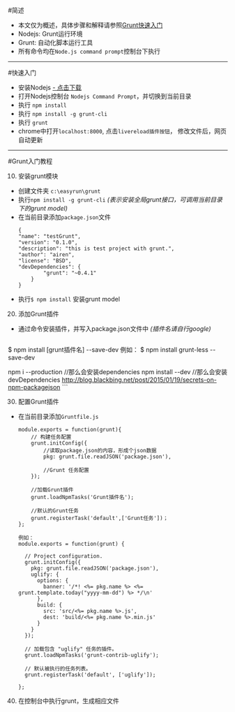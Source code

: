 ﻿#简述

- 本文仅为概述，具体步骤和解释请参照[Grunt快速入门][1]
- Nodejs:  Grunt运行环境
- Grunt: 自动化脚本运行工具
- 所有命令均在```Node.js command prompt```控制台下执行

----

#快速入门

- 安装Nodejs [ - 点击下载][2]
- 打开Nodejs控制台 ```Nodejs Command Prompt```，并切换到当前目录
- 执行 ```npm install```
- 执行 ```npm install -g grunt-cli```
- 执行 ```grunt```
- chrome中打开```localhost:8000```, 点击```livereload插件按钮```， 修改文件后，网页自动更新

----

#Grunt入门教程

10. 安装grunt模块

- 创建文件夹 ```c:\easyrun\grunt```
- 执行```npm install -g grunt-cli``` *(表示安装全局grunt接口，可调用当前目录下的grunt model)*
- 在当前目录添加```package.json```文件
    ```
    {
    "name": "testGrunt",
    "version": "0.1.0",
    "description": "this is test project with grunt.",
    "author": "airen",
    "license": "BSD",
    "devDependencies": {
            "grunt": "~0.4.1"
        }
    }
    ```
- 执行```$ npm install``` 安装grunt model

20. 添加Grunt插件

- 通过命令安装插件，并写入package.json文件中 *(插件名请自行google)*
    ```
$ npm install [grunt插件名] --save-dev
例如：
$ npm install grunt-less --save-dev

npm i --production   //那么会安装dependencies
npm install --dev   //那么会安装devDependencies
http://blog.blackbing.net/post/2015/01/19/secrets-on-npm-packagejson
    ```

30. 配置Grunt插件
- 在当前目录添加```Gruntfile.js```
    ```
    module.exports = function(grunt){
        // 构建任务配置
        grunt.initConfig({
            //读取package.json的内容，形成个json数据
            pkg: grunt.file.readJSON('package.json'),

            //Grunt 任务配置
        });

        //加载Grunt插件
        grunt.loadNpmTasks('Grunt插件名');

        //默认的Grunt任务
        grunt.registerTask('default',['Grunt任务'])；
    };

    例如：
    module.exports = function(grunt) {

      // Project configuration.
      grunt.initConfig({
        pkg: grunt.file.readJSON('package.json'),
        uglify: {
          options: {
            banner: '/*! <%= pkg.name %> <%= grunt.template.today("yyyy-mm-dd") %> */\n'
          },
          build: {
            src: 'src/<%= pkg.name %>.js',
            dest: 'build/<%= pkg.name %>.min.js'
          }
        }
      });

      // 加载包含 "uglify" 任务的插件。
      grunt.loadNpmTasks('grunt-contrib-uglify');

      // 默认被执行的任务列表。
      grunt.registerTask('default', ['uglify']);

    };
    ```

40. 在控制台中执行grunt，生成相应文件


  [1]: http://www.gruntjs.net/getting-started
  [2]: https://nodejs.org/
